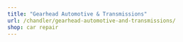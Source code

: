 ```yaml
---
title: "Gearhead Automotive & Transmissions"
url: /chandler/gearhead-automotive-and-transmissions/
shop: car repair
---
```


